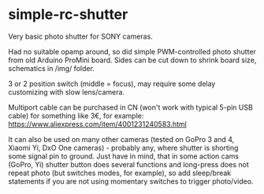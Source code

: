 # simple-rc-shutter
Very basic photo shutter for SONY cameras.

Had no suitable opamp around, so did simple PWM-controlled photo shutter from old Arduino ProMini board.
Sides can be cut down to shrink board size, schematics in /img/ folder.

3 or 2 position switch (middle = focus), may require some delay customizing with slow lens/camera.

Multiport cable can be purchased in CN (won't work with typical 5-pin USB cable) for something like 3€, for example: https://www.aliexpress.com/item/4001231240583.html

It can also be used on many other cameras (tested on GoPro 3 and 4, Xiaomi Yi, DxO One cameras) - probably any, where shutter is shorting some signal pin to ground. Just have in mind, that in some action cams (GoPro, Yi) shutter button does several functions and long-press does not repeat photo (but switches modes, for example), so add sleep/break statements if you are not using momentary switches to trigger photo/video.
